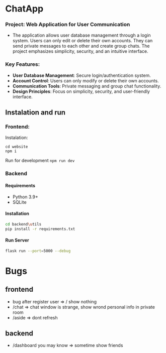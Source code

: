 # ChatApp
### Project: Web Application for User Communication 
- The application allows user database management through a login system. Users can only edit or delete their own accounts. They can send private messages to each other and create group chats. The project emphasizes simplicity, security, and an intuitive interface.  
### Key Features:  
- **User Database Management**: Secure login/authentication system.  
- **Account Control**: Users can only modify or delete their own accounts.  
- **Communication Tools**: Private messaging and group chat functionality.  
- **Design Principles**: Focus on simplicity, security, and user-friendly interface.
## Instalation and run
### Frontend:
Instalation:
```
cd website
npm i
```
Run for development ```npm run dev```  

### Backend
#### Requirements  
- Python 3.9+  
- SQLite

#### Installation  
```bash
cd backend\utils  
pip install -r requirements.txt
```

#### Run Server  
```bash
flask run --port=5000 --debug
```

# Bugs
## frontend
- bug after register user => / show nothing
- /chat => chat window is strange, show wrond personal info in private room
- /aside => dont refresh

## backend
- /dashboard you may know => sometime show friends 
